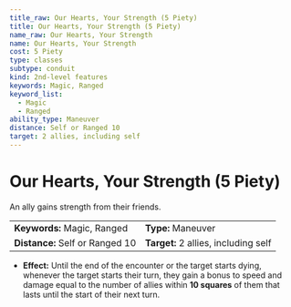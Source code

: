 ```yaml
---
title_raw: Our Hearts, Your Strength (5 Piety)
title: Our Hearts, Your Strength (5 Piety)
name_raw: Our Hearts, Your Strength
name: Our Hearts, Your Strength
cost: 5 Piety
type: classes
subtype: conduit
kind: 2nd-level features
keywords: Magic, Ranged
keyword_list:
  - Magic
  - Ranged
ability_type: Maneuver
distance: Self or Ranged 10
target: 2 allies, including self
---
```


# Our Hearts, Your Strength (5 Piety)

An ally gains strength from their friends.

|                                 |                                      |
| :------------------------------ | :----------------------------------- |
| **Keywords:** Magic, Ranged     | **Type:** Maneuver                   |
| **Distance:** Self or Ranged 10 | **Target:** 2 allies, including self |

- **Effect:** Until the end of the encounter or the target starts dying, whenever the target starts their turn, they gain a bonus to speed and damage equal to the number of allies within **10 squares** of them that lasts until the start of their next turn.
